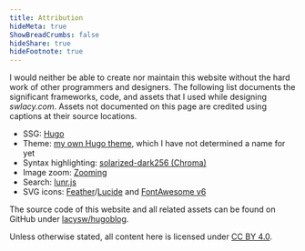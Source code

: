 ```yaml
---
title: Attribution
hideMeta: true
ShowBreadCrumbs: false
hideShare: true
hideFootnote: true
---
```


I would neither be able to create nor maintain this website without the hard work of other programmers and designers. The following list documents the significant frameworks, code, and assets that I used while designing *swlacy.com*. Assets not documented on this page are credited using captions at their source locations.

 - SSG: [Hugo](https://gohugo.io)
 - Theme: [my own Hugo theme](https://github.com/lacysw/hugoblog/tree/main/themes/flat), which I have not determined a name for yet
 - Syntax highlighting: [solarized-dark256 (Chroma)](https://xyproto.github.io/splash/docs/solarized-dark256.html)
 - Image zoom: [Zooming](https://kingdido999.github.io/zooming)
 - Search: [lunr.js](https://lunrjs.com)
 - SVG icons: [Feather](https://feathericons.com)/[Lucide](https://lucide.dev) and [FontAwesome v6](https://fontawesome.com)

The source code of this website and all related assets can be found on GitHub under [lacysw/hugoblog](https://github.com/lacysw/hugoblog).

Unless otherwise stated, all content here is licensed under [CC BY 4.0](https://creativecommons.org/licenses/by/4.0).